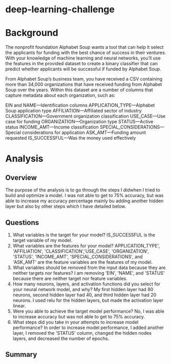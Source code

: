 # deep-learning-challenge
# Background
The nonprofit foundation Alphabet Soup wants a tool that can help it select the applicants for funding with the best chance of success in their ventures. With your knowledge of machine learning and neural networks, you’ll use the features in the provided dataset to create a binary classifier that can predict whether applicants will be successful if funded by Alphabet Soup.

From Alphabet Soup’s business team, you have received a CSV containing more than 34,000 organizations that have received funding from Alphabet Soup over the years. Within this dataset are a number of columns that capture metadata about each organization, such as:

EIN and NAME—Identification columns
APPLICATION_TYPE—Alphabet Soup application type
AFFILIATION—Affiliated sector of industry
CLASSIFICATION—Government organization classification
USE_CASE—Use case for funding
ORGANIZATION—Organization type
STATUS—Active status
INCOME_AMT—Income classification
SPECIAL_CONSIDERATIONS—Special considerations for application
ASK_AMT—Funding amount requested
IS_SUCCESSFUL—Was the money used effectively

# Analysis
## Overview
The purpose of the analysis is to go through the steps I didwhen I tried to build and optimize a model. I was not able to get to 75% accuracy, but was able to increase my accuracy percentage mainly bu adding another hidden layer but also by other steps which I have detailed below.
## Questions
1. What variables is the target for your model?
   IS_SUCCESSFUL is the target variable of my model.
3. What variables are the features for your model?
    APPLICATION_TYPE', 'AFFILIATION', 'CLASSIFICATION','USE_CASE', 'ORGANIZATION', 'STATUS', 'INCOME_AMT', 'SPECIAL_CONSIDERATIONS', and 'ASK_AMT' are the feature variables are the features of my model.
5. What variables should be removed from the input data because they are neither targets nor features?
   I am removing 'EIN', 'NAME', and 'STATUS' because there are neither target nor feature variables.
7. How many neurons, layers, and activation functions did you select for your neural network model, and why?
   My first hidden layer had 80 neurons, second hidden layer had 40, and third hidden layer had 20 neurons. I used relu for the hidden layers, but made the activation layer linear.
9. Were you able to achieve the target model performance?
    No, I was able to increase accuracy but was not able to get to 75% accuracy.
11. What steps did you take in your attempts to increase model performance?
    In order to increase model performance, I added another layer, I removed the 'STATUS' column, changed the hidden nodes layers, and decreased the number of epochs.
## Summary
